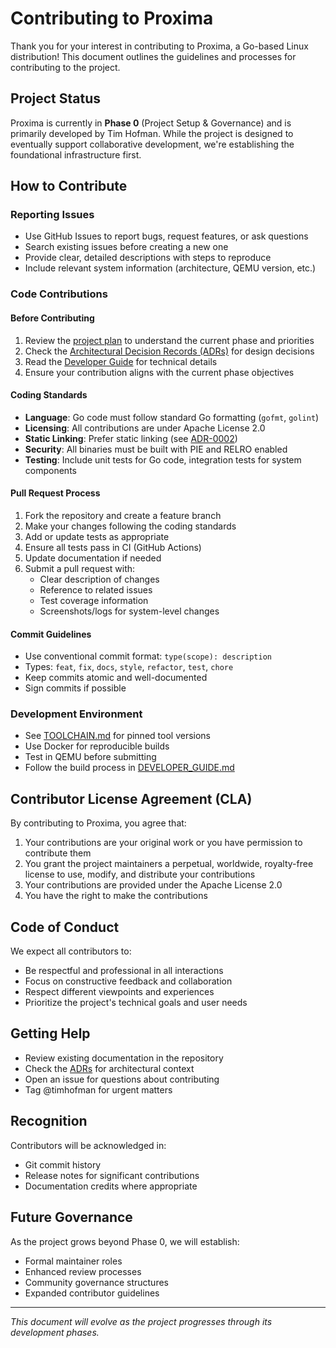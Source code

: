 # Contributing to Proxima

Thank you for your interest in contributing to Proxima, a Go-based Linux distribution! This document outlines the guidelines and processes for contributing to the project.

## Project Status

Proxima is currently in **Phase 0** (Project Setup & Governance) and is primarily developed by Tim Hofman. While the project is designed to eventually support collaborative development, we're establishing the foundational infrastructure first.

## How to Contribute

### Reporting Issues

- Use GitHub Issues to report bugs, request features, or ask questions
- Search existing issues before creating a new one
- Provide clear, detailed descriptions with steps to reproduce
- Include relevant system information (architecture, QEMU version, etc.)

### Code Contributions

#### Before Contributing

1. Review the [project plan](plan.md) to understand the current phase and priorities
2. Check the [Architectural Decision Records (ADRs)](adr/) for design decisions
3. Read the [Developer Guide](DEVELOPER_GUIDE.md) for technical details
4. Ensure your contribution aligns with the current phase objectives

#### Coding Standards

- **Language**: Go code must follow standard Go formatting (`gofmt`, `golint`)
- **Licensing**: All contributions are under Apache License 2.0
- **Static Linking**: Prefer static linking (see [ADR-0002](adr/0002-static-linking-policy.md))
- **Security**: All binaries must be built with PIE and RELRO enabled
- **Testing**: Include unit tests for Go code, integration tests for system components

#### Pull Request Process

1. Fork the repository and create a feature branch
2. Make your changes following the coding standards
3. Add or update tests as appropriate
4. Ensure all tests pass in CI (GitHub Actions)
5. Update documentation if needed
6. Submit a pull request with:
   - Clear description of changes
   - Reference to related issues
   - Test coverage information
   - Screenshots/logs for system-level changes

#### Commit Guidelines

- Use conventional commit format: `type(scope): description`
- Types: `feat`, `fix`, `docs`, `style`, `refactor`, `test`, `chore`
- Keep commits atomic and well-documented
- Sign commits if possible

### Development Environment

- See [TOOLCHAIN.md](TOOLCHAIN.md) for pinned tool versions
- Use Docker for reproducible builds
- Test in QEMU before submitting
- Follow the build process in [DEVELOPER_GUIDE.md](DEVELOPER_GUIDE.md)

## Contributor License Agreement (CLA)

By contributing to Proxima, you agree that:

1. Your contributions are your original work or you have permission to contribute them
2. You grant the project maintainers a perpetual, worldwide, royalty-free license to use, modify, and distribute your contributions
3. Your contributions are provided under the Apache License 2.0
4. You have the right to make the contributions

## Code of Conduct

We expect all contributors to:

- Be respectful and professional in all interactions
- Focus on constructive feedback and collaboration
- Respect different viewpoints and experiences
- Prioritize the project's technical goals and user needs

## Getting Help

- Review existing documentation in the repository
- Check the [ADRs](adr/) for architectural context
- Open an issue for questions about contributing
- Tag @timhofman for urgent matters

## Recognition

Contributors will be acknowledged in:
- Git commit history
- Release notes for significant contributions
- Documentation credits where appropriate

## Future Governance

As the project grows beyond Phase 0, we will establish:
- Formal maintainer roles
- Enhanced review processes
- Community governance structures
- Expanded contributor guidelines

---

*This document will evolve as the project progresses through its development phases.*
